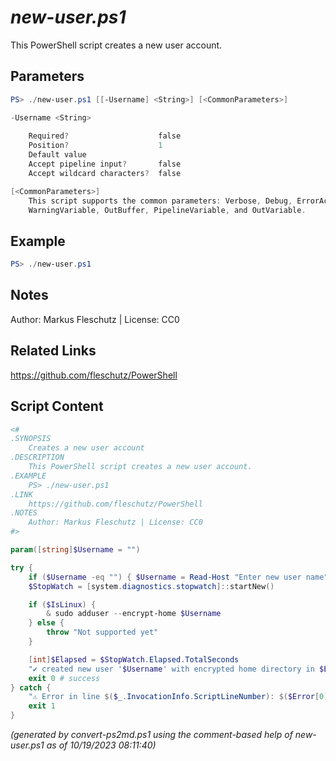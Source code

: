 *new-user.ps1*
================

This PowerShell script creates a new user account.

Parameters
----------
```powershell
PS> ./new-user.ps1 [[-Username] <String>] [<CommonParameters>]

-Username <String>
    
    Required?                    false
    Position?                    1
    Default value                
    Accept pipeline input?       false
    Accept wildcard characters?  false

[<CommonParameters>]
    This script supports the common parameters: Verbose, Debug, ErrorAction, ErrorVariable, WarningAction, 
    WarningVariable, OutBuffer, PipelineVariable, and OutVariable.
```

Example
-------
```powershell
PS> ./new-user.ps1

```

Notes
-----
Author: Markus Fleschutz | License: CC0

Related Links
-------------
https://github.com/fleschutz/PowerShell

Script Content
--------------
```powershell
<#
.SYNOPSIS
	Creates a new user account
.DESCRIPTION
	This PowerShell script creates a new user account.
.EXAMPLE
	PS> ./new-user.ps1
.LINK
	https://github.com/fleschutz/PowerShell
.NOTES
	Author: Markus Fleschutz | License: CC0
#>

param([string]$Username = "")

try {
	if ($Username -eq "") { $Username = Read-Host "Enter new user name" }
	$StopWatch = [system.diagnostics.stopwatch]::startNew()

	if ($IsLinux) {
		& sudo adduser --encrypt-home $Username
	} else {
		throw "Not supported yet"
	}

	[int]$Elapsed = $StopWatch.Elapsed.TotalSeconds
	"✔️ created new user '$Username' with encrypted home directory in $Elapsed sec"
	exit 0 # success
} catch {
	"⚠️ Error in line $($_.InvocationInfo.ScriptLineNumber): $($Error[0])"
	exit 1
}
```

*(generated by convert-ps2md.ps1 using the comment-based help of new-user.ps1 as of 10/19/2023 08:11:40)*
